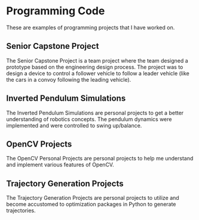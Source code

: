 # Programming Code

These are examples of programming projects that I have worked on.

## Senior Capstone Project
The Senior Capstone Project is a team project where the team designed a prototype based on the engineering design process. The project was to design a device to control a follower vehicle to follow a leader vehicle (like the cars in a convoy following the leading vehicle).

## Inverted Pendulum Simulations
The Inverted Pendulum Simulations are personal projects to get a better understanding of robotics concepts. The pendulum dynamics were implemented and were controlled to swing up/balance.

## OpenCV Projects
The OpenCV Personal Projects are personal projects to help me understand and implement various features of OpenCV.

## Trajectory Generation Projects
The Trajectory Generation Projects are personal projects to utilize and become accustomed to optimization packages in Python to generate trajectories.